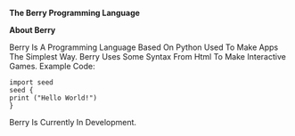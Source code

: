 **The Berry Programming Language**


**About Berry**


Berry Is A Programming Language Based On Python Used To Make Apps The Simplest Way.
Berry Uses Some Syntax From Html To Make Interactive Games.
Example Code:
```
import seed
seed {
print ("Hello World!")
}
```
Berry Is Currently In Development.
